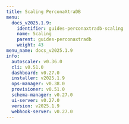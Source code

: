 ```yaml
---
title: Scaling PerconaXtraDB
menu:
  docs_v2025.1.9:
    identifier: guides-perconaxtradb-scaling
    name: Scaling
    parent: guides-perconaxtradb
    weight: 43
menu_name: docs_v2025.1.9
info:
  autoscaler: v0.36.0
  cli: v0.51.0
  dashboard: v0.27.0
  installer: v2025.1.9
  ops-manager: v0.38.0
  provisioner: v0.51.0
  schema-manager: v0.27.0
  ui-server: v0.27.0
  version: v2025.1.9
  webhook-server: v0.27.0
---
```


